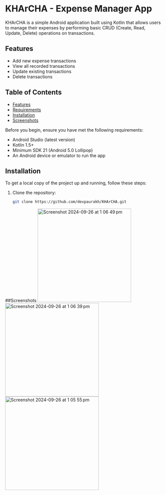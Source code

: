 # KHArCHA - Expense Manager App

KHArCHA is a simple Android application built using Kotlin that allows users to manage their expenses by performing basic CRUD (Create, Read, Update, Delete) operations on transactions.

## Features

- Add new expense transactions
- View all recorded transactions
- Update existing transactions
- Delete transactions

## Table of Contents

- [Features](#features)
- [Requirements](#requirements)
- [Installation](#installation)
- [Screenshots](#screenshots)



Before you begin, ensure you have met the following requirements:

- Android Studio (latest version)
- Kotlin 1.5+
- Minimum SDK 21 (Android 5.0 Lollipop)
- An Android device or emulator to run the app

## Installation

To get a local copy of the project up and running, follow these steps:

1. Clone the repository:
   ```bash
   git clone https://github.com/devpaurakh/KHArCHA.git

##Screenshots
<img width="300" alt="Screenshot 2024-09-26 at 1 06 49 pm" src="https://github.com/user-attachments/assets/da6f4b3e-1c85-4489-a698-34586d641a95">
<img width="300" alt="Screenshot 2024-09-26 at 1 06 39 pm" src="https://github.com/user-attachments/assets/dd325c9c-585d-4d1e-b469-4ba265270522">
<img width="300" alt="Screenshot 2024-09-26 at 1 05 55 pm" src="https://github.com/user-attachments/assets/67dea550-f607-4bdf-9c5f-c0bdbcc1142a">


